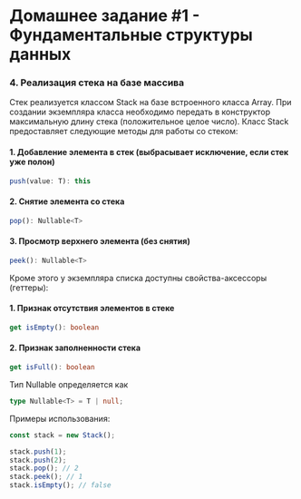 # Домашнее задание #1 - Фундаментальные структуры данных

### 4. Реализация стека на базе массива

Стек реализуется классом Stack на базе встроенного класса Array. При создании экземпляра класса необходимо передать в конструктор максимальную длину стека (положительное целое число).
Класс Stack предоставляет следующие методы для работы со стеком:

#### 1. Добавление элемента в стек (выбрасывает исключение, если стек уже полон)

```ts
push(value: T): this
```

#### 2. Снятие элемента со стека

```ts
pop(): Nullable<T>
```

#### 3. Просмотр верхнего элемента (без снятия)

```ts
peek(): Nullable<T>
```

Кроме этого у экземпляра списка доступны свойства-аксессоры (геттеры):

#### 1. Признак отсутствия элементов в стеке

```ts
get isEmpty(): boolean
```

#### 2. Признак заполненности стека

```ts
get isFull(): boolean
```

Тип Nullable определяется как

```ts
type Nullable<T> = T | null;
```

Примеры использования:

```js
const stack = new Stack();

stack.push(1);
stack.push(2);
stack.pop(); // 2
stack.peek(); // 1
stack.isEmpty(); // false
```
